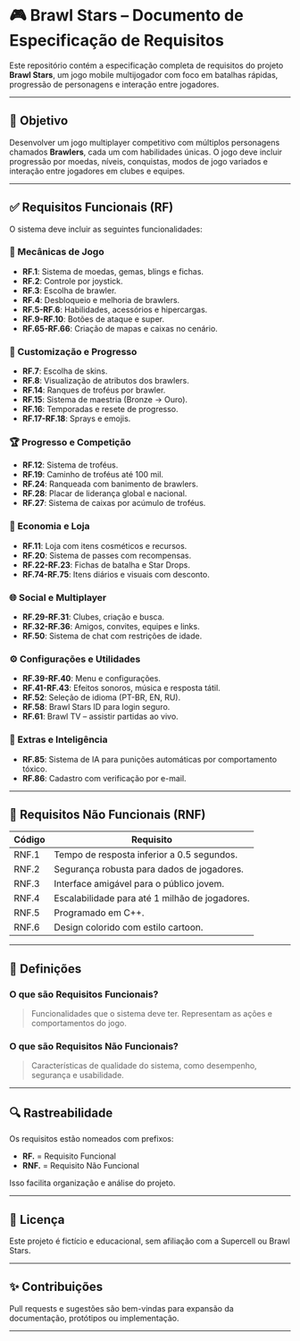 # 🎮 Brawl Stars – Documento de Especificação de Requisitos

Este repositório contém a especificação completa de requisitos do projeto **Brawl Stars**, um jogo mobile multijogador com foco em batalhas rápidas, progressão de personagens e interação entre jogadores.

---

## 🎯 Objetivo

Desenvolver um jogo multiplayer competitivo com múltiplos personagens chamados **Brawlers**, cada um com habilidades únicas. O jogo deve incluir progressão por moedas, níveis, conquistas, modos de jogo variados e interação entre jogadores em clubes e equipes.

---

## ✅ Requisitos Funcionais (RF)

O sistema deve incluir as seguintes funcionalidades:

### 🔧 Mecânicas de Jogo
- **RF.1**: Sistema de moedas, gemas, blings e fichas.
- **RF.2**: Controle por joystick.
- **RF.3**: Escolha de brawler.
- **RF.4**: Desbloqueio e melhoria de brawlers.
- **RF.5-RF.6**: Habilidades, acessórios e hipercargas.
- **RF.9-RF.10**: Botões de ataque e super.
- **RF.65-RF.66**: Criação de mapas e caixas no cenário.

### 🎨 Customização e Progresso
- **RF.7**: Escolha de skins.
- **RF.8**: Visualização de atributos dos brawlers.
- **RF.14**: Ranques de troféus por brawler.
- **RF.15**: Sistema de maestria (Bronze → Ouro).
- **RF.16**: Temporadas e resete de progresso.
- **RF.17-RF.18**: Sprays e emojis.

### 🏆 Progresso e Competição
- **RF.12**: Sistema de troféus.
- **RF.19**: Caminho de troféus até 100 mil.
- **RF.24**: Ranqueada com banimento de brawlers.
- **RF.28**: Placar de liderança global e nacional.
- **RF.27**: Sistema de caixas por acúmulo de troféus.

### 🛒 Economia e Loja
- **RF.11**: Loja com itens cosméticos e recursos.
- **RF.20**: Sistema de passes com recompensas.
- **RF.22-RF.23**: Fichas de batalha e Star Drops.
- **RF.74-RF.75**: Itens diários e visuais com desconto.

### 🌐 Social e Multiplayer
- **RF.29-RF.31**: Clubes, criação e busca.
- **RF.32-RF.36**: Amigos, convites, equipes e links.
- **RF.50**: Sistema de chat com restrições de idade.

### ⚙️ Configurações e Utilidades
- **RF.39-RF.40**: Menu e configurações.
- **RF.41-RF.43**: Efeitos sonoros, música e resposta tátil.
- **RF.52**: Seleção de idioma (PT-BR, EN, RU).
- **RF.58**: Brawl Stars ID para login seguro.
- **RF.61**: Brawl TV – assistir partidas ao vivo.

### 🧠 Extras e Inteligência
- **RF.85**: Sistema de IA para punições automáticas por comportamento tóxico.
- **RF.86**: Cadastro com verificação por e-mail.

---

## 🚫 Requisitos Não Funcionais (RNF)

| Código | Requisito                                          |
|--------|----------------------------------------------------|
| RNF.1  | Tempo de resposta inferior a 0.5 segundos.         |
| RNF.2  | Segurança robusta para dados de jogadores.         |
| RNF.3  | Interface amigável para o público jovem.           |
| RNF.4  | Escalabilidade para até 1 milhão de jogadores.     |
| RNF.5  | Programado em C++.                                 |
| RNF.6  | Design colorido com estilo cartoon.                |

---

## 🧾 Definições

### O que são Requisitos Funcionais?
> Funcionalidades que o sistema deve ter. Representam as ações e comportamentos do jogo.

### O que são Requisitos Não Funcionais?
> Características de qualidade do sistema, como desempenho, segurança e usabilidade.

---

## 🔍 Rastreabilidade

Os requisitos estão nomeados com prefixos:
- **RF.** = Requisito Funcional
- **RNF.** = Requisito Não Funcional

Isso facilita organização e análise do projeto.

---

## 📄 Licença

Este projeto é fictício e educacional, sem afiliação com a Supercell ou Brawl Stars.

---

## ✨ Contribuições

Pull requests e sugestões são bem-vindas para expansão da documentação, protótipos ou implementação.

---
